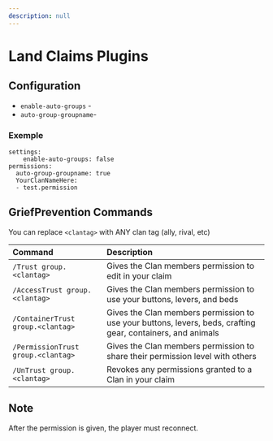 ```yaml
---
description: null
---
```


# Land Claims Plugins

## Configuration

* `enable-auto-groups` - 
* `auto-group-groupname`- 

### Exemple

```text
settings:
    enable-auto-groups: false
permissions:
  auto-group-groupname: true
  YourClanNameHere:
  - test.permission
```

## GriefPrevention Commands

You can replace `<clantag>` with ANY clan tag \(ally, rival, etc\)

| Command | Description |
| :--- | :--- |
| `/Trust group.<clantag>` | Gives the Clan members permission to edit in your claim |
| `/AccessTrust group.<clantag>` | Gives the Clan members permission to use your buttons, levers, and beds |
| `/ContainerTrust group.<clantag>` | Gives the Clan members permission to use your buttons, levers, beds, crafting gear, containers, and animals |
| `/PermissionTrust group.<clantag>` | Gives the Clan members permission to share their permission level with others |
| `/UnTrust group.<clantag>` | Revokes any permissions granted to a Clan in your claim |

## Note

After the permission is given, the player must reconnect.

